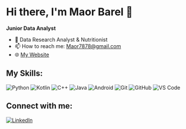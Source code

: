 # Hi there, I'm Maor Barel 👋

**Junior Data Analyst**

- 🌱 Data Research Analyst & Nutritionist
- 📫 How to reach me: [Maor7878@gmail.com](mailto:Maor7878@gmail.com)
- 🌐 [My Website](https://maor0602.github.io/MyPortfolio/)

## My Skills:
![Python](https://img.shields.io/badge/-Python-3776AB?style=flat-square&logo=python&logoColor=white)
![Kotlin](https://img.shields.io/badge/-Kotlin-0095D5?style=flat-square&logo=kotlin&logoColor=white)
![C++](https://img.shields.io/badge/-C++-00599C?style=flat-square&logo=cplusplus&logoColor=white)
![Java](https://img.shields.io/badge/-Java-007396?style=flat-square&logo=java&logoColor=white)
![Android](https://img.shields.io/badge/-Android-3DDC84?style=flat-square&logo=android&logoColor=white)
![Git](https://img.shields.io/badge/-Git-F05032?style=flat-square&logo=git&logoColor=white)
![GitHub](https://img.shields.io/badge/-GitHub-181717?style=flat-square&logo=github&logoColor=white)
![VS Code](https://img.shields.io/badge/-VSCode-007ACC?style=flat-square&logo=visual-studio-code&logoColor=white)

## Connect with me:
[![LinkedIn](https://img.shields.io/badge/-LinkedIn-0077B5?style=flat-square&logo=linkedin&logoColor=white)](https://www.linkedin.com/in/maor-barel-a823a3288/)
